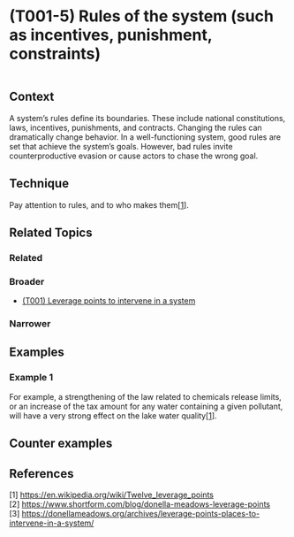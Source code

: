 # (T001-5) Rules of the system (such as incentives, punishment, constraints)

<image>

## Context

A system’s rules define its boundaries. These include national constitutions, laws, incentives, punishments, and contracts. Changing the rules can dramatically change behavior. In a well-functioning system, good rules are set that achieve the system’s goals.  However, bad rules invite counterproductive evasion or cause actors to chase the wrong goal.

## Technique

Pay attention to rules, and to who makes them[[1](#1)].

## Related Topics

### Related

### Broader

* [(T001) Leverage points to intervene in a system](../(T001)%20Leverage%20points%20to%20intervene%20in%20a%20system/README.md)

### Narrower


## Examples
### Example 1
For example, a strengthening of the law related to chemicals release limits, or an increase of the tax amount for any water containing a given pollutant, will have a very strong effect on the lake water quality[[1](#1)].

## Counter examples

<links to counter-examples>

## References

<a name="1">[1]</a> https://en.wikipedia.org/wiki/Twelve_leverage_points  
<a name="2" />[2] https://www.shortform.com/blog/donella-meadows-leverage-points  
<a name="3" />[3] https://donellameadows.org/archives/leverage-points-places-to-intervene-in-a-system/